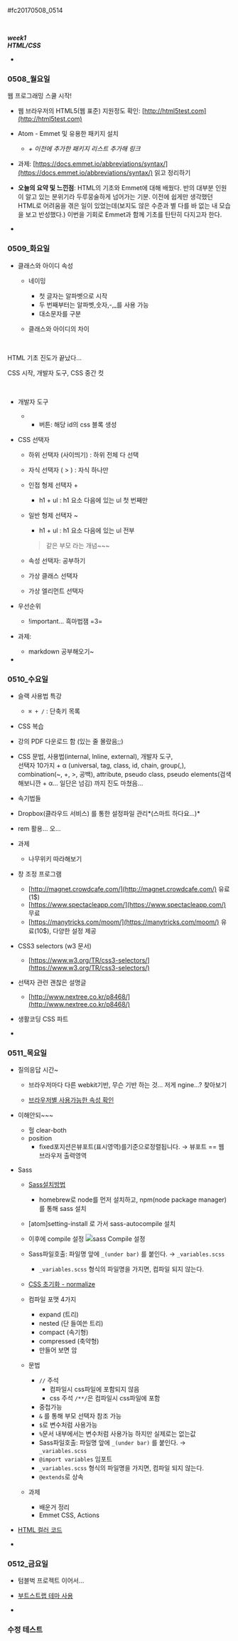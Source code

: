 #fc20170508_0514

<br>

*__week1__*  
*__HTML/CSS__*

-
### 0508_월요일

웹 프로그래밍 스쿨 시작!

- 웹 브라우저의 HTML5(웹 표준) 지원정도 확인: 
[http://html5test.com](http://html5test.com)

- Atom - Emmet 및 유용한 패키지 설치
	- *+ 이전에 추가한 패키지 리스트 추가해 링크*

- 과제: 
[https://docs.emmet.io/abbreviations/syntax/](https://docs.emmet.io/abbreviations/syntax/) 읽고 정리하기

- **오늘의 요약 및 느낀점**: HTML의 기초와 Emmet에 대해 배웠다. 
반의 대부분 인원이 알고 있는 분위기라 두루뭉술하게 넘어가는 기분. 이전에 쉽게만 생각했던 HTML로 어려움을 겪은 일이 있었는데(보지도 않은 수준과 별 다를 바 없는 내 모습을 보고 반성했다.) 이번을 기회로 Emmet과 함께 기초를 탄탄히 다지고자 한다.

-

### 0509_화요일

- 클래스와 아이디 속성

	- 네이밍
		- 첫 글자는 알파벳으로 시작
		- 두 번째부터는 알파벳,숫자,-,_를 사용 가능
		- 대소문자를 구분
	
	- 클래스와 아이디의 차이

<br>

HTML 기초 진도가 끝났다...

CSS 시작, 개발자 도구, CSS 중간 컷

<br>

- 개발자 도구

	- + 버튼: 해당 id의 css 블록 생성

- CSS 선택자

	- 하위 선택자 (사이띄기) : 하위 전체 다 선택
	- 자식 선택자 ( > ) : 자식 하나만
	- 인접 형제 선택자 +
		- h1 + ul : h1 요소 다음에 있는 ul 첫 번째만
	- 일반 형제 선택자 ~
		- h1 + ul : h1 요소 다음에 있는 ul 전부

		> 같은 부모 라는 개념~~~
		
	- 속성 선택자: 공부하기
	- 가상 클래스 선택자
	- 가상 엘리먼트 선택자

- 우선순위

	- !important... 흑마법잼 =3=

- 과제:

	- markdown 공부해오기~

-

### 0510_수요일

- 슬랙 사용법 특강
	- `⌘ + /` : 단축키 목록

- CSS 복습

- 강의 PDF 다운로드 함 (있는 줄 몰랐음;;)

- CSS 문법, 사용법(internal, lnline, external), 개발자 도구,   
선택자 10가지 + α (universal, tag, class, id, chain, group(,), combination(~, +, >, 공백), attribute, pseudo class, pseudo elements(검색해보니깐 + α... 일단은 넘김) 까지 진도 마쳤음...

- 속기법들

- Dropbox(클라우드 서비스) 를 통한 설정파일 관리*(스마트 하다요...)*

- rem 활용... 오...

- 과제
	- 나무위키 따라해보기

- 창 조정 프로그램

	- [http://magnet.crowdcafe.com/](http://magnet.crowdcafe.com/) 유료(1$)
	- [https://www.spectacleapp.com/](https://www.spectacleapp.com/) 무료
	- [https://manytricks.com/moom/](https://manytricks.com/moom/) 유료(10$), 다양한 설정 제공

- CSS3 selectors (w3 문서)
	- [https://www.w3.org/TR/css3-selectors/](https://www.w3.org/TR/css3-selectors/)

- 선택자 관련 괜찮은 설명글
	- [http://www.nextree.co.kr/p8468/](http://www.nextree.co.kr/p8468/) 

- 생활코딩 CSS 파트

-

### 0511_목요일

- 질의응답 시간~

	- 브라우저마다 다른 webkit기반, 무슨 기반 하는 것... 저게 ngine...? 찾아보기
	
	- [브라우저별 사용가능한 속성 확인](http://caniuse.com)

- 이해안되~~~
	- 헐 clear-both 
	- position
		- fixed포지션은뷰포트(표시영역)를기준으로정렬됩니다. → 뷰포트 == 웹 브라우저 출력영역

- Sass
	- [Sass설치방법](https://github.com/Fastcampus-WPS-5th/Utils/blob/master/atom.md)
		- homebrew로 node를 먼저 설치하고, npm(node package manager)를 통해 sass 설치
	- [atom]setting-install 로 가서 sass-autocompile 설치
	- 이후에 compile 설정 ![sass Compile 설정](/Users/hyeon/Documents/패스트캠퍼스/2017/05/sass-route.png)
	- Sass파일호출: 파일명 앞에 `_(under bar)` 를 붙인다. → `_variables.scss` 
		- `_variables.scss` 형식의 파일명을 가지면, 컴파일 되지 않는다.
	- [CSS 초기화 - normalize](https://necolas.github.io/normalize.css/)
	- 컴파일 포맷 4가지
		- expand (트리)
		- nested (단 들여쓴 트리)
		- compact (속기형)
		- compressed (축약형)
		- 만들어 보면 암

	- 문법
		- `//` 주석 
			- 컴파일시 css파일에 포함되지 않음
			- css 주석 `/**/`은 컴파일시 css파일에 포함
		- 중첩가능
		- `&` 를 통해 부모 선택자 참조 가능
		- `$`로 변수처럼 사용가능
		- `%`문서 내부에서는 변수처럼 사용가능 하지만 실제로는 없는값
		- Sass파일호출: 파일명 앞에 `_(under bar)` 를 붙인다. → `_variables.scss` 
		- `@import variables` 임포트
		- `_variables.scss` 형식의 파일명을 가지면, 컴파일 되지 않는다.
		- `@extends`로 상속
	- 과제
		- 배운거 정리
		- Emmet CSS, Actions

- [HTML 컬러 코드](http://htmlcolorcodes.com/)

-

### 0512_금요일

- 텀블벅 프로젝트 이어서...
- [부트스트랩 테마 사용](https://wrapbootstrap.com/)

-

### 수정 테스트
